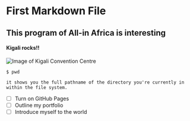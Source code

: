 # First Markdown File

## This program of All-in Africa is interesting

#### Kigali rocks!!

![Image of Kigali Convention Centre](https://www.blackpast.org/wp-content/uploads/prodimages/files/Kigali_Convention_Centre_December_1_2018_Courtesy_Raddison__CC_BY-SA_40.jpg)


```
$ pwd
```
```
it shows you the full pathname of the directory you're currently in within the file system.
```
- [ ] Turn on GitHub Pages
- [ ] Outline my portfolio
- [ ] Introduce myself to the world
